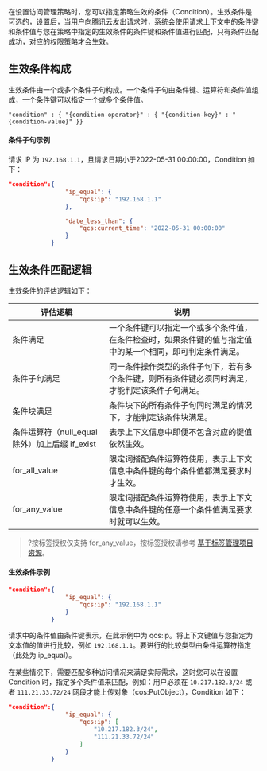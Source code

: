 在设置访问管理策略时，您可以指定策略生效的条件（Condition）。生效条件是可选的，设置后，当用户向腾讯云发出请求时，系统会使用请求上下文中的条件键和条件值与您在策略中指定的生效条件的条件键和条件值进行匹配，只有条件匹配成功，对应的权限策略才会生效。



## 生效条件构成

生效条件由一个或多个条件子句构成。一个条件子句由条件键、运算符和条件值组成，一个条件键可以指定一个或多个条件值。

`"condition" : { "{condition-operator}" : { "{condition-key}" : "{condition-value}" }}`
 


#### 条件子句示例

请求 IP 为 `192.168.1.1`，且请求日期小于2022-05-31 00:00:00，Condition 如下：
```JSON
"condition":{
				"ip_equal": {
					"qcs:ip": "192.168.1.1"
				},

				"date_less_than": {
					"qcs:current_time": "2022-05-31 00:00:00"
				}
			}
```
          

## 生效条件匹配逻辑

生效条件的评估逻辑如下：


| 评估逻辑                                       | 说明                                                         |
| ---------------------------------------------- | ------------------------------------------------------------ |
| 条件满足                                       | 一个条件键可以指定一个或多个条件值，在条件检查时，如果条件键的值与指定值中的某一个相同，即可判定条件满足。 |
| 条件子句满足                                   | 同一条件操作类型的条件子句下，若有多个条件键，则所有条件键必须同时满足，才能判定该条件子句满足。 |
| 条件块满足                                     | 条件块下的所有条件子句同时满足的情况下，才能判定该条件块满足。 |
| 条件运算符（null_equal 除外）加上后缀 if_exist | 表示上下文信息中即便不包含对应的键值依然生效。               |
| for_all_value                                  | 限定词搭配条件运算符使用，表示上下文信息中条件键的每个条件值都满足要求时才生效。 |
| for_any_value                                  | 限定词搭配条件运算符使用，表示上下文信息中条件键的任意一个条件值满足要求时就可以生效。 |


>?按标签授权仅支持 for_any_value，按标签授权请参考 [基于标签管理项目资源](https://cloud.tencent.com/document/product/598/32738#.E5.9F.BA.E4.BA.8E.E6.A0.87.E7.AD.BE.E7.AE.A1.E7.90.86.E9.A1.B9.E7.9B.AE.E8.B5.84.E6.BA.90)。



#### 生效条件示例
```json
"condition":{
				"ip_equal": {
					"qcs:ip": "192.168.1.1"
				}
			}
```
请求中的条件值由条件键表示，在此示例中为 qcs:ip。将上下文键值与您指定为文本值的值进行比较，例如 `192.168.1.1`。要进行的比较类型由条件运算符指定（此处为 ip_equal）。

在某些情况下，需要匹配多种访问情况来满足实际需求，这时您可以在设置 Condition 时，指定多个条件值来匹配，例如：用户必须在 `10.217.182.3/24` 或者 `111.21.33.72/24` 网段才能上传对象（cos:PutObject），Condition 如下：
```json
"condition":{
				"ip_equal": {
					"qcs:ip": [
						"10.217.182.3/24",
						"111.21.33.72/24"
					]
				}
			}
```
